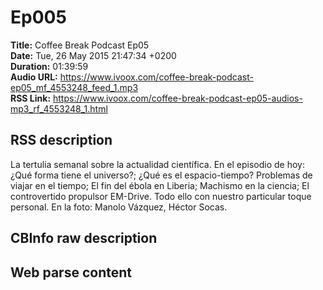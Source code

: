 # Ep005  
**Title:** Coffee Break Podcast Ep05  
**Date:** Tue, 26 May 2015 21:47:34 +0200  
**Duration:** 01:39:59  
**Audio URL:** https://www.ivoox.com/coffee-break-podcast-ep05_mf_4553248_feed_1.mp3  
**RSS Link:** https://www.ivoox.com/coffee-break-podcast-ep05-audios-mp3_rf_4553248_1.html  

## RSS description
La tertulia semanal sobre la actualidad científica. En el episodio de hoy: ¿Qué forma tiene el universo?; ¿Qué es el espacio-tiempo? Problemas de viajar en el tiempo; El fin del ébola en Liberia; Machismo en la ciencia; El controvertido propulsor EM-Drive. Todo ello con nuestro particular toque personal. En la foto: Manolo Vázquez, Héctor Socas.

## CBInfo raw description


## Web parse content

